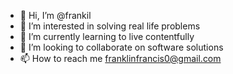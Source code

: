 - 👋 Hi, I’m @frankil
- 👀 I’m interested in solving real life problems
- 🌱 I’m currently learning to live contentfully
- 💞️ I’m looking to collaborate on software solutions
- 📫 How to reach me franklinfrancis0@gmail.com

<!---
frankil93/frankil93 is a ✨ special ✨ repository because its `README.md` (this file) appears on your GitHub profile.
You can click the Preview link to take a look at your changes.
--->
